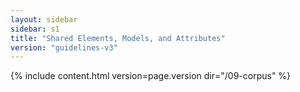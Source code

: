 ```yaml
---
layout: sidebar
sidebar: s1
title: "Shared Elements, Models, and Attributes"
version: "guidelines-v3"
---
```

{% include content.html version=page.version dir="/09-corpus" %}